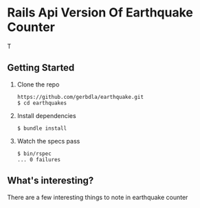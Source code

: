 Rails Api Version Of Earthquake Counter
===========================

T

## Getting Started

1. Clone the repo

   ```
   https://github.com/gerbdla/earthquake.git
   $ cd earthquakes
   ```

2. Install dependencies

   ```
   $ bundle install
   ```

3. Watch the specs pass

   ```
   $ bin/rspec
   ... 0 failures
   ```


## What's interesting?

There are a few interesting things to note in earthquake counter